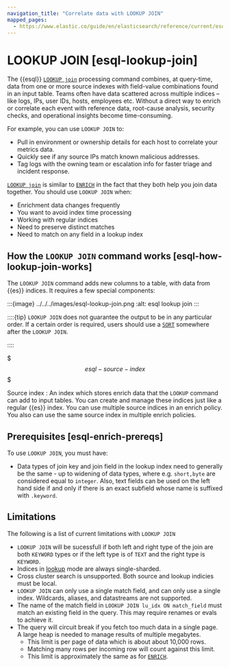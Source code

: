 ```yaml
---
navigation_title: "Correlate data with LOOKUP JOIN"
mapped_pages:
  - https://www.elastic.co/guide/en/elasticsearch/reference/current/esql-enrich-data.html
---
```


# LOOKUP JOIN [esql-lookup-join]

The {{esql}} [`LOOKUP join`](/reference/query-languages/esql/esql-commands.md#esql-lookup-join) processing command combines, at query-time, data from one or more source indexes with field-value combinations found in an input table. Teams often have data scattered across multiple indices – like logs, IPs, user IDs, hosts, employees etc. Without a direct way to enrich or correlate each event with reference data, root-cause analysis, security checks, and operational insights become time-consuming.

For example, you can use `LOOKUP JOIN` to:

* Pull in environment or ownership details for each host to correlate your metrics data.
* Quickly see if any source IPs match known malicious addresses.
* Tag logs with the owning team or escalation info for faster triage and incident response.

[`LOOKUP join`](/reference/query-languages/esql/esql-commands.md#esql-lookup-join) is similar to [`ENRICH`](/reference/query-languages/esql/esql-commands.md#esql-enrich) in the fact that they both help you join data together. You should use `LOOKUP JOIN` when:

* Enrichment data changes frequently
* You want to avoid index time processing
* Working with regular indices
* Need to preserve distinct matches
* Need to match on any field in a lookup index

## How the `LOOKUP JOIN` command works [esql-how-lookup-join-works]

The `LOOKUP JOIN` command adds new columns to a table, with data from {{es}} indices. It requires a few special components:

:::{image} ../../../images/esql-lookup-join.png
:alt: esql lookup join
:::

::::{tip}
`LOOKUP JOIN` does not guarantee the output to be in any particular order. If a certain order is required, users should use a [`SORT`](/reference/query-languages/esql/esql-commands.md#esql-sort) somewhere after the `LOOKUP JOIN`.

::::

$$$esql-source-index$$$

Source index
:   An index which stores enrich data that the `LOOKUP` command can add to input tables. You can create and manage these indices just like a regular {{es}} index. You can use multiple source indices in an enrich policy. You also can use the same source index in multiple enrich policies.


## Prerequisites [esql-enrich-prereqs]

To use `LOOKUP JOIN`, you must have:

* Data types of join key and join field in the lookup index need to generally be the same - up to widening of data types, where e.g. `short,byte` are considered equal to `integer`. Also, text fields can be used on the left hand side if and only if there is an exact subfield whose name is suffixed with `.keyword`.

## Limitations

The following is a list of current limitations with `LOOKUP JOIN`

* `LOOKUP JOIN` will be sucessfull if both left and right type of the join are both `KEYWORD` types or if the left type is of `TEXT` and the right type is `KEYWORD`.
* Indices in [lookup](elasticsearch/docs/reference/elasticsearch/index-settings/index-modules.md#index-mode-setting) mode are always single-sharded.
* Cross cluster search is unsupported. Both source and lookup indicies must be local.
* `LOOKUP JOIN` can only use a single match field, and can only use a single index. Wildcards, aliases, and datastreams are not supported.
* The name of the match field in `LOOKUP JOIN lu_idx ON match_field` must match an existing field in the query. This may require renames or evals to achieve it.
* The query will circuit break if you fetch too much data in a single page. A large heap is needed to manage results of multiple megabytes.
  * This limit is per page of data which is about about 10,000 rows.
  * Matching many rows per incoming row will count against this limit.
  * This limit is approximately the same as for [`ENRICH`](/reference/query-languages/esql/esql-commands.md#esql-enrich).

